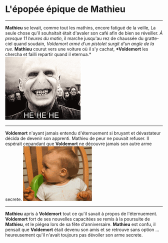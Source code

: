 # **L'épopée épique de Mathieu**

---

**Mathieu** se levait, comme tout les mathins, encore fatigué de la veille, La seule chose qu'il souhaitait était d'avaler son café afin de bien se réveiller. _À presque 11 heures du matin_, il marche jusqu'au rez de chaussée du gratte-ciel quand soudain, _Voldemort armé d'un pistolet surgit d'un angle de la rue_. **Mathieu** courut vers une voiture où il s'y cachat, **\*Voldemort** les chercha et failli repartir quand il eternua.\*
![voldemort](assets/voldemort.gif)

---

**Voldemort** n'ayant jamais entendu d'éternuement si bruyant et dévastateur décida de devenir son apprenti.
Mathieu de peur ne pouvait refuser.
Il espérait cepandant que **Voldemort** ne découvre jamais son autre arme secrete.
![voldemort](assets/sneezing.gif)

---

**Mathieu** apris à **Voldemort** tout ce qu'il savait à propos de l'éternuement.
**Voldemort** fort de ses nouvelles capacitées se remis à la poursuite de **Mathieu**, et le piégea lors de sa fête d'anniversaire.
**Mathieu** est confu, il pensait que **Voldemort** était devenu son amis et se retrouve sans option ... heureusement qu'il n'avait toujours pas dévoiler son arme secrete.
